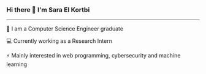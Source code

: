 ### Hi there 👋 I'm Sara El Kortbi
---

:blue_book: I am a Computer Science Engineer graduate 

:computer: Currently working as a Research Intern

⚡ Mainly interested in web programming, cybersecurity and machine learning

<!-- :octocat: 

💬 You can also reach me on:
-->


<!--
**Jackleila/Jackleila** is a ✨ _special_ ✨ repository because its `README.md` (this file) appears on your GitHub profile.

Here are some ideas to get you started:

- 🔭 I’m currently working on ...
- 🌱 I’m currently learning ...
- 👯 I’m looking to collaborate on ...
- 🤔 I’m looking for help with ...
- 💬 Ask me about ...
- 📫 How to reach me: ...
- 😄 Pronouns: ...
- ⚡ Fun fact: ...
-->
